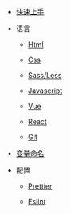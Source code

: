 - [快速上手](/)

- 语言
  
  - [Html](/html)
  
  - [Css](/css)
  
  - [Sass/Less](/sass)
  
  - [Javascript](/javascript)
  
  - [Vue](/vue)
  
  - [React](/react)

  - [Git](/git)

- [变量命名](/named)

- 配置
  
  - [Prettier](/prettier)
  
  - [Eslint](/eslint)

